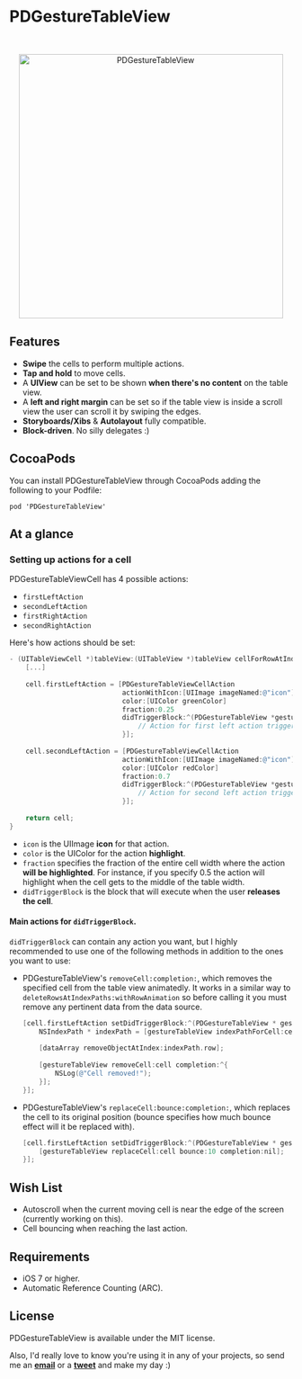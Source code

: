 PDGestureTableView
===================

<br />

<p align="center">
	<img src="https://raw.github.com/Dromaguirre/PDGestureTableView/images/1.png" alt="PDGestureTableView" title="PDGestureTableView" width="470px" />
</p>

## Features

- **Swipe** the cells to perform multiple actions.
- **Tap and hold** to move cells.
- A **UIView** can be set to be shown **when there's no content** on the table view.
- A **left and right margin** can be set so if the table view is inside a scroll view the user can scroll it by swiping the edges.
- **Storyboards/Xibs** & **Autolayout** fully compatible.
- **Block-driven**. No silly delegates :)

## CocoaPods

You can install PDGestureTableView through CocoaPods adding the following to your Podfile:

	pod 'PDGestureTableView'

## At a glance

### Setting up actions for a cell

PDGestureTableViewCell has 4 possible actions:

- `firstLeftAction`
- `secondLeftAction`
- `firstRightAction`
- `secondRightAction`

Here's how actions should be set:

```objective-c
- (UITableViewCell *)tableView:(UITableView *)tableView cellForRowAtIndexPath:(NSIndexPath *)indexPath {
    [...]
    
    cell.firstLeftAction = [PDGestureTableViewCellAction
                            actionWithIcon:[UIImage imageNamed:@"icon"]
                            color:[UIColor greenColor]
                            fraction:0.25
                            didTriggerBlock:^(PDGestureTableView *gestureTableView, PDGestureTableViewCell *cell) {
                                // Action for first left action triggering.
                            }];
                            
    cell.secondLeftAction = [PDGestureTableViewCellAction
                            actionWithIcon:[UIImage imageNamed:@"icon"]
                            color:[UIColor redColor]
                            fraction:0.7
                            didTriggerBlock:^(PDGestureTableView *gestureTableView, PDGestureTableViewCell *cell) {
                                // Action for second left action triggering.
                            }];
    
    return cell;
}
```

- `icon` is the UIImage **icon** for that action.
- `color` is the UIColor for the action **highlight**.
- `fraction` specifies the fraction of the entire cell width where the action **will be highlighted**. For instance, if you specify 0.5 the action will highlight when the cell gets to the middle of the table width.
- `didTriggerBlock` is the block that will execute when the user **releases the cell**.

#### Main actions for `didTriggerBlock`.

`didTriggerBlock` can contain any action you want, but I highly recommended to use one of the following methods in addition to the ones you want to use:

- PDGestureTableView's `removeCell:completion:`, which removes the specified cell from the table view animatedly. It works in a similar way to `deleteRowsAtIndexPaths:withRowAnimation` so before calling it you must remove any pertinent data from the data source.

	```objective-c
	[cell.firstLeftAction setDidTriggerBlock:^(PDGestureTableView * gestureTableView, PDGestureTableViewCell * cell) {
	    NSIndexPath * indexPath = [gestureTableView indexPathForCell:cell];
	    
	    [dataArray removeObjectAtIndex:indexPath.row];
	    
	    [gestureTableView removeCell:cell completion:^{
	        NSLog(@"Cell removed!");
	    }];
	}];
	```

- PDGestureTableView's `replaceCell:bounce:completion:`, which replaces the cell to its original position (bounce specifies how much bounce effect will it be replaced with).
	
	```objective-c
	[cell.firstLeftAction setDidTriggerBlock:^(PDGestureTableView * gestureTableView, PDGestureTableViewCell * cell) {
	    [gestureTableView replaceCell:cell bounce:10 completion:nil];
	}];
	```

## Wish List

- Autoscroll when the current moving cell is near the edge of the screen (currently working on this).
- Cell bouncing when reaching the last action.

## Requirements

- iOS 7 or higher.
- Automatic Reference Counting (ARC).

## License

PDGestureTableView is available under the MIT license.

Also, I'd really love to know you're using it in any of your projects, so send me an [**email**](mailto:dromaguirre@gmail.com) or a [**tweet**](http://twitter.com/Dromaguirre) and make my day :)
